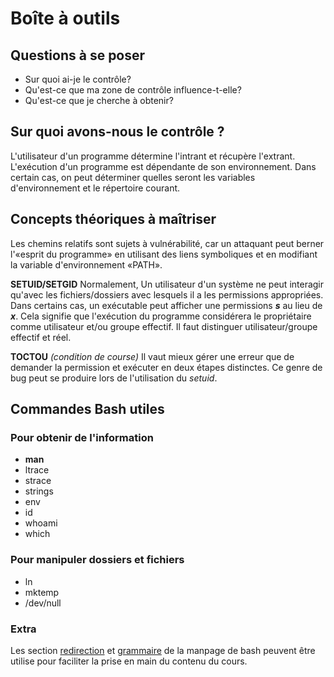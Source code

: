 # Boîte à outils

## Questions à se poser
- Sur quoi ai-je le contrôle?
- Qu'est-ce que ma zone de contrôle influence-t-elle?
- Qu'est-ce que je cherche à obtenir?

## Sur quoi avons-nous le contrôle ?
L'utilisateur d'un programme détermine l'intrant et récupère l'extrant.
L'exécution d'un programme est dépendante de son environnement. 
Dans certain cas, on peut déterminer quelles seront les variables d'environnement et le répertoire courant. 

## Concepts théoriques à maîtriser
Les chemins relatifs sont sujets à vulnérabilité, car un attaquant peut berner l'«esprit du programme» 
en utilisant des liens symboliques et en modifiant la variable d'environnement «PATH».

**SETUID/SETGID**
Normalement, Un utilisateur d'un système ne peut interagir qu'avec les fichiers/dossiers avec lesquels il a les permissions appropriées. Dans certains cas, un exécutable peut afficher une permissions ***s*** au lieu de ***x***. Cela signifie que l'exécution du programme considérera le propriétaire comme utilisateur et/ou groupe effectif.
Il faut distinguer utilisateur/groupe effectif et réel.

**TOCTOU** *(condition de course)*
Il vaut mieux gérer une erreur que de demander la permission et exécuter en deux étapes distinctes. Ce genre de bug peut se produire lors de l'utilisation du *setuid*.


## Commandes Bash utiles

### Pour obtenir de l'information
- **man**
- ltrace
- strace
- strings
- env
- id
- whoami
- which

### Pour manipuler dossiers et fichiers
- ln
- mktemp
- /dev/null

### Extra
Les section [redirection](https://www.man7.org/linux/man-pages/man1/bash.1.html#REDIRECTION) et [grammaire](https://www.man7.org/linux/man-pages/man1/bash.1.html#SHELL_GRAMMAR) de la manpage de bash peuvent être utilise pour faciliter la prise en main du contenu du cours.
